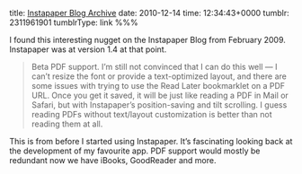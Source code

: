 title: [Instapaper Blog Archive](http://blog.instapaper.com/post/81088610)
date: 2010-12-14
time: 12:34:43+0000
tumblr: 2311961901
tumblrType: link
%%%

I found this interesting nugget on the Instapaper Blog from February 2009. Instapaper was at version 1.4 at that point. 

> Beta PDF support. I’m still not convinced that I can do this well — I can’t resize the font or provide a text-optimized layout, and there are some issues with trying to use the Read Later bookmarklet on a PDF URL. Once you get it saved, it will be just like reading a PDF in Mail or Safari, but with Instapaper’s position-saving and tilt scrolling. I guess reading PDFs without text/layout customization is better than not reading them at all.

This is from before I started using Instapaper. It’s fascinating looking back at the development of my favourite app. PDF support would mostly be redundant now we have iBooks, GoodReader and more. 
